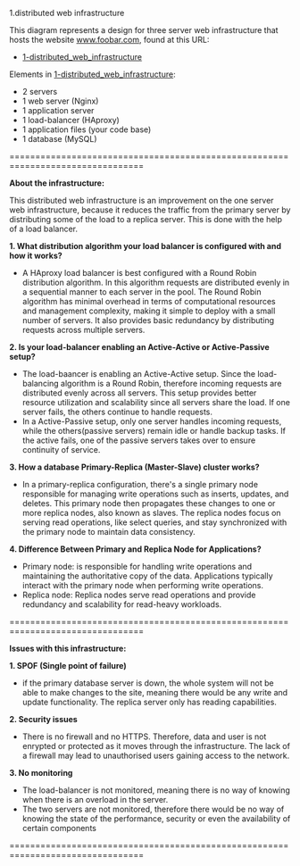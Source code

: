 1.distributed web infrastructure

This diagram represents a design for three server web infrastructure that hosts
the website www.foobar.com, found at this URL:
* [1-distributed_web_infrastructure](1-distributed_web_infrastructure.png)

Elements in [1-distributed_web_infrastructure](1-distributed_web_infrastructure.png):
 * 2 servers
 * 1 web server (Nginx)
 * 1 application server
 * 1 load-balancer (HAproxy)
 * 1 application files (your code base)
 * 1 database (MySQL)

================================================================================

**About the infrastructure:**

This distributed web infrastructure is an improvement on the one server web
infrastructure, because it reduces the traffic from the primary server by
distributing some of the load to a replica server. This is done with the help of
a load balancer.

**1. What distribution algorithm your load balancer is configured with and how
     it works?**
  - A HAproxy load balancer is best configured with a Round Robin distribution
  algorithm. In this algorithm requests are distributed evenly in a sequential
  manner to each server in the pool. The Round Robin algorithm has minimal
  overhead in terms of computational resources and management complexity, making
  it simple to deploy with a small number of servers. It also provides basic
  redundancy by distributing requests across multiple servers.

**2. Is your load-balancer enabling an Active-Active or Active-Passive setup?**
  - The load-baancer is enabling an Active-Active setup. Since the load-
  balancing algorithm is a Round Robin, therefore incoming requests are
  distributed evenly across all servers. This setup provides better resource
  utilization and scalability since all servers share the load. If one server
  fails, the others continue to handle requests.
  - In a Active-Passive setup, only one server handles incoming requests, while
  the others(passive servers) remain idle or handle backup tasks. If the active
  fails, one of the passive servers takes over to ensure continuity of service.

**3. How a database Primary-Replica (Master-Slave) cluster works?**
  - In a primary-replica configuration, there's a single primary node
  responsible for managing write operations such as inserts, updates, and
  deletes. This primary node then propagates these changes to one or more
  replica nodes, also known as slaves. The replica nodes focus on serving read
  operations, like select queries, and stay synchronized with the primary node
  to maintain data consistency.

**4. Difference Between Primary and Replica Node for Applications?**
  - Primary node: is responsible for handling write operations and maintaining
  the authoritative copy of the data. Applications typically interact with the
  primary node when performing write operations.
  - Replica node: Replica nodes serve read operations and provide redundancy and
  scalability for read-heavy workloads.

================================================================================

**Issues with this infrastructure:**

**1. SPOF (Single point of failure)**
  - if the primary database server is down, the whole system will not be able to
  make changes to the site, meaning there would be any write and update
  functionality. The replica server only has reading capabilities.

**2. Security issues**
  - There is no firewall and no HTTPS. Therefore, data and user is not enrypted
  or protected as it moves through the infrastructure. The lack of a firewall
  may lead to unauthorised users gaining access to the network.

**3. No monitoring**
  - The load-balancer is not monitored, meaning there is no way of knowing when
  there is an overload in the server.
  - The two servers are not monitored, therefore there would be no way of
  knowing the state of the performance, security or even the availability of
  certain components

================================================================================
